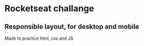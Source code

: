 # Rocketseat challange

## **Responsible** layout, for desktop and mobile 
Made to practice html, css and JS
